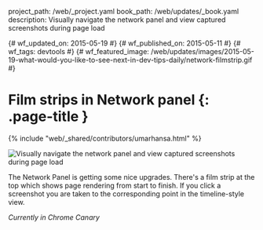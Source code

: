 project_path: /web/_project.yaml
book_path: /web/updates/_book.yaml
description: Visually navigate the network panel and view captured screenshots during page load

{# wf_updated_on: 2015-05-19 #}
{# wf_published_on: 2015-05-11 #}
{# wf_tags: devtools #}
{# wf_featured_image: /web/updates/images/2015-05-19-what-would-you-like-to-see-next-in-dev-tips-daily/network-filmstrip.gif #}

# Film strips in Network panel {: .page-title }

{% include "web/_shared/contributors/umarhansa.html" %}


<img src="/web/updates/images/2015-05-19-what-would-you-like-to-see-next-in-dev-tips-daily/network-filmstrip.gif" alt="Visually navigate the network panel and view captured screenshots during page load">

The Network Panel is getting some nice upgrades. There's a film strip at the top which shows page rendering from start to finish. If you click a screenshot you are taken to the corresponding point in the timeline-style view.

<em>Currently in Chrome Canary</em>


